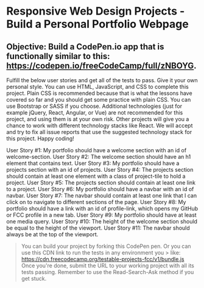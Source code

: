 # Responsive Web Design Projects - Build a Personal Portfolio Webpage
## Objective: Build a CodePen.io app that is functionally similar to this: https://codepen.io/freeCodeCamp/full/zNBOYG.
Fulfill the below user stories and get all of the tests to pass. Give it your own personal style.
You can use HTML, JavaScript, and CSS to complete this project. Plain CSS is recommended because that is what the lessons have covered so far and you should get some practice with plain CSS. You can use Bootstrap or SASS if you choose. Additional technologies (just for example jQuery, React, Angular, or Vue) are not recommended for this project, and using them is at your own risk. Other projects will give you a chance to work with different technology stacks like React. We will accept and try to fix all issue reports that use the suggested technology stack for this project. Happy coding!

User Story #1: My portfolio should have a welcome section with an id of welcome-section.
User Story #2: The welcome section should have an h1 element that contains text.
User Story #3: My portfolio should have a projects section with an id of projects.
User Story #4: The projects section should contain at least one element with a class of project-tile to hold a project.
User Story #5: The projects section should contain at least one link to a project.
User Story #6: My portfolio should have a navbar with an id of navbar.
User Story #7: The navbar should contain at least one link that I can click on to navigate to different sections of the page.
User Story #8: My portfolio should have a link with an id of profile-link, which opens my GitHub or FCC profile in a new tab.
User Story #9: My portfolio should have at least one media query.
User Story #10: The height of the welcome section should be equal to the height of the viewport.
User Story #11: The navbar should always be at the top of the viewport.
> You can build your project by forking this CodePen pen. Or you can use this CDN link to run the tests in any environment you > like: https://cdn.freecodecamp.org/testable-projects-fcc/v1/bundle.js
> Once you're done, submit the URL to your working project with all its tests passing.
> Remember to use the Read-Search-Ask method if you get stuck.
